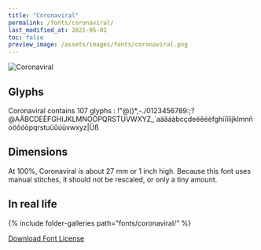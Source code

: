 ```yaml
---
title: "Coronaviral"
permalink: /fonts/coronaviral/
last_modified_at: 2021-05-02
toc: false
preview_image: /assets/images/fonts/coronaviral.png
---
```

![Coronaviral](/assets/images/fonts/coronaviral.png)

## Glyphs

Coronaviral contains 107 glyphs :
!"@()*,-./0123456789:;?@AÄBCDEÈFGHIJKLMNOÖPQRSTUVWXYZ\_`aäâáàbcçdeëêéèfghiïîíìjklmnñoöôóòpqrstuüûúùvwxyz|Üß

## Dimensions
At 100%, Coronaviral  is about  27 mm or 1 inch high.
Because this font uses manual stitches, it should not be rescaled, or only a tiny amount.


## In real life

{% include folder-galleries path="fonts/coronaviral/" %}

[Download Font License](https://github.com/inkstitch/inkstitch/tree/main/fonts/coronaviral/LICENSE)
